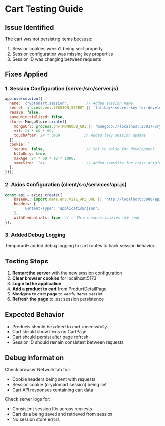 # Cart Testing Guide

## Issue Identified
The cart was not persisting items because:
1. Session cookies weren't being sent properly
2. Session configuration was missing key properties
3. Session ID was changing between requests

## Fixes Applied

### 1. Session Configuration (server/src/server.js)
```javascript
app.use(session({
  name: 'cryptomart.session',        // Added session name
  secret: process.env.SESSION_SECRET || 'fallback-secret-key-for-development',
  resave: false,
  saveUninitialized: false,
  store: MongoStore.create({
    mongoUrl: process.env.MONGODB_URI || 'mongodb://localhost:27017/cryptomart',
    ttl: 24 * 60 * 60,
    touchAfter: 24 * 3600           // Added lazy session update
  }),
  cookie: {
    secure: false,                   // Set to false for development
    httpOnly: true,
    maxAge: 24 * 60 * 60 * 1000,
    sameSite: 'lax'                  // Added sameSite for cross-origin
  },
}));
```

### 2. Axios Configuration (client/src/services/api.js)
```javascript
const api = axios.create({
    baseURL: import.meta.env.VITE_API_URL || 'http://localhost:5000/api/v1',
    headers: {
        'Content-Type': 'application/json',
    },
    withCredentials: true, // ✅ This ensures cookies are sent
});
```

### 3. Added Debug Logging
Temporarily added debug logging to cart routes to track session behavior.

## Testing Steps

1. **Restart the server** with the new session configuration
2. **Clear browser cookies** for localhost:5173
3. **Login to the application**
4. **Add a product to cart** from ProductDetailPage
5. **Navigate to cart page** to verify items persist
6. **Refresh the page** to test session persistence

## Expected Behavior
- Products should be added to cart successfully
- Cart should show items on CartPage
- Cart should persist after page refresh
- Session ID should remain consistent between requests

## Debug Information
Check browser Network tab for:
- Cookie headers being sent with requests
- Session cookie (cryptomart.session) being set
- Cart API responses containing cart data

Check server logs for:
- Consistent session IDs across requests
- Cart data being saved and retrieved from session
- No session store errors
